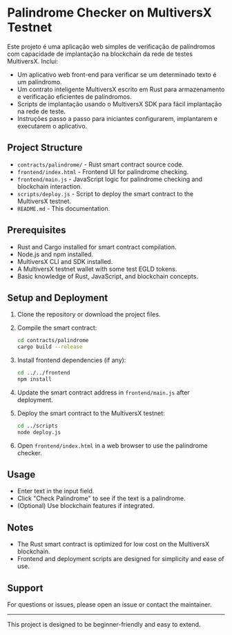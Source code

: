 # Palindrome Checker on MultiversX Testnet

Este projeto é uma aplicação web simples de verificação de palíndromos com capacidade de implantação na blockchain da rede de testes MultiversX. Inclui:

- Um aplicativo web front-end para verificar se um determinado texto é um palíndromo.
- Um contrato inteligente MultiversX escrito em Rust para armazenamento e verificação eficientes de palíndromos.
- Scripts de implantação usando o MultiversX SDK para fácil implantação na rede de teste.
- Instruções passo a passo para iniciantes configurarem, implantarem e executarem o aplicativo.

## Project Structure

- `contracts/palindrome/` - Rust smart contract source code.
- `frontend/index.html` - Frontend UI for palindrome checking.
- `frontend/main.js` - JavaScript logic for palindrome checking and blockchain interaction.
- `scripts/deploy.js` - Script to deploy the smart contract to the MultiversX testnet.
- `README.md` - This documentation.

## Prerequisites

- Rust and Cargo installed for smart contract compilation.
- Node.js and npm installed.
- MultiversX CLI and SDK installed.
- A MultiversX testnet wallet with some test EGLD tokens.
- Basic knowledge of Rust, JavaScript, and blockchain concepts.

## Setup and Deployment

1. Clone the repository or download the project files.

2. Compile the smart contract:
   ```bash
   cd contracts/palindrome
   cargo build --release
   ```

3. Install frontend dependencies (if any):
   ```bash
   cd ../../frontend
   npm install
   ```

4. Update the smart contract address in `frontend/main.js` after deployment.

5. Deploy the smart contract to the MultiversX testnet:
   ```bash
   cd ../scripts
   node deploy.js
   ```

6. Open `frontend/index.html` in a web browser to use the palindrome checker.

## Usage

- Enter text in the input field.
- Click "Check Palindrome" to see if the text is a palindrome.
- (Optional) Use blockchain features if integrated.

## Notes

- The Rust smart contract is optimized for low cost on the MultiversX blockchain.
- Frontend and deployment scripts are designed for simplicity and ease of use.

## Support

For questions or issues, please open an issue or contact the maintainer.

---

This project is designed to be beginner-friendly and easy to extend.